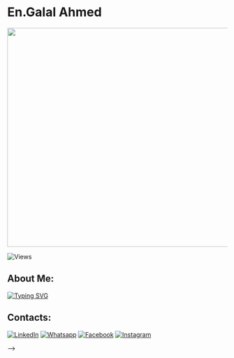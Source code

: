 # En.Galal Ahmed

<p align="center">
  <img src="https://media.giphy.com/media/Yqiw4XZ1LhMRRCL2ZO/giphy.gif" width="700" height="500"/>
</p>

<p  align="left">
  <img src="https://komarev.com/ghpvc/?username=Galal-20&style=flat-square&color=blue" alt="Views"/>
</p>


## About Me:
<a href="https://git.io/typing-svg"><img src="https://readme-typing-svg.demolab.com?font=Poltawski+Nowy&weight=700&size=30&pause=2000&color=F7F7F7&width=500&height=100&lines=I'm+a+Software+Engineer+;Mobile+Application+Developer+" alt="Typing SVG" /></a>


## Contacts:

<a href="https://www.linkedin.com/in/galal-ahmed-82a2211b2/?originalSubdomain=eg"><img src="https://img.shields.io/badge/linkedin-%230A66C2.svg?style=plastic&logo=linkedin&logoColor=white" alt="LinkedIn"/></a>
<a href=""><img src="https://img.shields.io/badge/whatsapp-%2325D366.svg?style=plastic&logo=whatsapp&logoColor=white" alt="Whatsapp"/></a>
<a href=""><img src="https://img.shields.io/badge/facebook-%231877F2.svg?style=plastic&logo=facebook&logoColor=white" alt="Facebook"/></a>
<a href=""><img src="https://img.shields.io/badge/instagram-%23E4405F.svg?style=plastic&logo=instagram&logoColor=white" alt="Instagram"/></a>

<!--

[![GitHub Streak](http://github-readme-streak-stats.herokuapp.com?user=Galal-20&theme=dark&border_radius=5&date_format=M%20j%5B%2C%20Y%5D)](https://git.io/streak-stats)

<!--
<div>
  <img src="https://github.com/devicons/devicon/blob/master/icons/java/java-original-wordmark.svg" title="Java" alt="Java" width="40" height="40"/>&nbsp;
  <img src="https://github.com/devicons/devicon/blob/master/icons/react/react-original-wordmark.svg" title="React" alt="React" width="40" height="40"/>&nbsp;
  <img src="https://github.com/devicons/devicon/blob/master/icons/spring/spring-original-wordmark.svg" title="Spring" alt="Spring" width="40" height="40"/>&nbsp;
  <img src="https://github.com/devicons/devicon/blob/master/icons/materialui/materialui-original.svg" title="Material UI" alt="Material UI" width="40" height="40"/>&nbsp;
  <img src="https://github.com/devicons/devicon/blob/master/icons/flutter/flutter-original.svg" title="Flutter" alt="Flutter" width="40" height="40"/>&nbsp;
  <img src="https://github.com/devicons/devicon/blob/master/icons/redux/redux-original.svg" title="Redux" alt="Redux " width="40" height="40"/>&nbsp;
  <img src="https://github.com/devicons/devicon/blob/master/icons/css3/css3-plain-wordmark.svg"  title="CSS3" alt="CSS" width="40" height="40"/>&nbsp;
  <img src="https://github.com/devicons/devicon/blob/master/icons/html5/html5-original.svg" title="HTML5" alt="HTML" width="40" height="40"/>&nbsp;
  <img src="https://github.com/devicons/devicon/blob/master/icons/javascript/javascript-original.svg" title="JavaScript" alt="JavaScript" width="40" height="40"/>&nbsp;
  <img src="https://github.com/devicons/devicon/blob/master/icons/firebase/firebase-plain-wordmark.svg" title="Firebase" alt="Firebase" width="40" height="40"/>&nbsp;
  <img src="https://github.com/devicons/devicon/blob/master/icons/gatsby/gatsby-original.svg" title="Gatsby"  alt="Gatsby" width="40" height="40"/>&nbsp;
  <img src="https://github.com/devicons/devicon/blob/master/icons/mysql/mysql-original-wordmark.svg" title="MySQL"  alt="MySQL" width="40" height="40"/>&nbsp;
  <img src="https://github.com/devicons/devicon/blob/master/icons/nodejs/nodejs-original-wordmark.svg" title="NodeJS" alt="NodeJS" width="40" height="40"/>&nbsp;
  <img src="https://github.com/devicons/devicon/blob/master/icons/amazonwebservices/amazonwebservices-plain-wordmark.svg" title="AWS" alt="AWS" width="40" height="40"/>&nbsp;
  <img src="https://github.com/devicons/devicon/blob/master/icons/git/git-original-wordmark.svg" title="Git" **alt="Git" width="40" height="40"/>
</div>

Here are some ideas to get you started:

- 🔭 I’m currently working on ...
- 🌱 I’m currently learning ...
- 👯 I’m looking to collaborate on ...
- 🤔 I’m looking for help with ...
- 💬 Ask me about ...
- 📫 How to reach me: ...
- 😄 Pronouns: ...
- ⚡ Fun fact: ...
-->
-->

